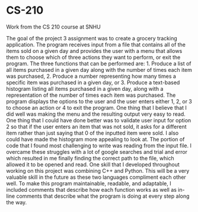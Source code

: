 # CS-210
Work from the CS 210 course at SNHU

The goal of the project 3 assignment was to create a grocery tracking application. The program receives input from a file that contains all of the items sold on a given day and provides the user with a menu that allows them to choose which of three actions they want to perform, or exit the program. The three functions that can be performed are: 1. Produce a list of all items purchased in a given day along with the number of times each item was purchased, 2. Produce a number representing how many times a specific item was purchased in a given day, or 3. Produce a text-based histogram listing all items purchased in a given day, along with a representation of the number of times each item was purchased. The program displays the options to the user and the user enters either 1, 2, or 3 to choose an action or 4 to exit the program. One thing that I believe that I did well was making the menu and the resulting output very easy to read. One thing that I could have done better was to validate user input for option 2 so that if the user enters an item that was not sold, it asks for a different item rather than just saying that 0 of the inputted item were sold. I also could have made the histogram more appealing to look at. The portion of code that I found most challenging to write was reading from the input file. I overcame these struggles with a lot of google searches and trial and error which resulted in me finally finding the correct path to the file, which allowed it to be opened and read. One skill that I developed throughout working on this project was combining C++ and Python. This will be a very valuable skill in the future as these two languages compliment each other well. To make this program maintainable, readable, and adaptable, I included comments that describe how each function works as well as in-line comments that describe what the program is doing at every step along the way.
